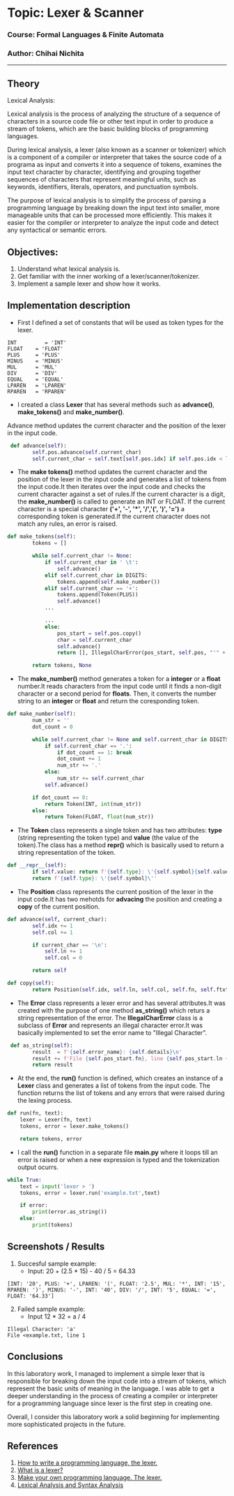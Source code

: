 # Topic: Lexer & Scanner

### Course: Formal Languages & Finite Automata
### Author: Chihai Nichita

----

## Theory

Lexical Analysis:

Lexical analysis is the process of analyzing the structure of a sequence of characters in a source code file or other text input in order to produce a stream of tokens, which are the basic building blocks of programming languages.

During lexical analysis, a lexer (also known as a scanner or tokenizer) which is a component of a compiler or interpreter that takes the source code of a programa as input and  converts it into a sequence of tokens, examines the input text character by character, identifying and grouping together sequences of characters that represent meaningful units, such as keywords, identifiers, literals, operators, and punctuation symbols.

The purpose of lexical analysis is to simplify the process of parsing a programming language by breaking down the input text into smaller, more manageable units that can be processed more efficiently. This makes it easier for the compiler or interpreter to analyze the input code and detect any syntactical or semantic errors.

## Objectives:

1. Understand what lexical analysis is.
2. Get familiar with the inner working of a lexer/scanner/tokenizer.
3. Implement a sample lexer and show how it works.

## Implementation description

* First I defined a set of constants that will be used as token types for the lexer.

```
INT		    = 'INT'
FLOAT    = 'FLOAT'
PLUS     = 'PLUS'
MINUS    = 'MINUS'
MUL      = 'MUL'
DIV      = 'DIV'
EQUAL    = 'EQUAL'
LPAREN   = 'LPAREN'
RPAREN   = 'RPAREN'
```
* I created a class __Lexer__ that has several methods such as __advance()__, __make_tokens()__ and __make_number()__.

Advance method updates the current character and the position of the lexer in the input code.

```python
 def advance(self):
        self.pos.advance(self.current_char)
        self.current_char = self.text[self.pos.idx] if self.pos.idx < len(self.text) else None
```
* The __make tokens()__ method updates the current character and the position of the lexer in the input code and generates a list of tokens from the input code.It then iterates over the input code and checks the current character against a set of rules.If the current character is a digit, the __make_number()__ is called to generate an INT or FLOAT. If the current character is a special character __('+', '-', '*', '/','(', ')', '=')__ a corresponding token is generated.If the current character does not match any rules, an error is raised.

```python
def make_tokens(self):
        tokens = []

        while self.current_char != None:
            if self.current_char in ' \t':
                self.advance()
            elif self.current_char in DIGITS:
                tokens.append(self.make_number())
            elif self.current_char == '+':
                tokens.append(Token(PLUS))
                self.advance()
            ...

            ...
            else:
                pos_start = self.pos.copy()
                char = self.current_char
                self.advance()
                return [], IllegalCharError(pos_start, self.pos, "'" + char + "'")

        return tokens, None
```
* The __make_number()__ method generates a token for a __integer__ or a __float__ number.It reads characters from the input code until it finds a non-digit character or a second period for __floats__. Then, it converts the number string to an __integer__ or __float__ and return the coresponding token.

```python
def make_number(self):
        num_str = ''
        dot_count = 0

        while self.current_char != None and self.current_char in DIGITS + '.':
            if self.current_char == '.':
                if dot_count == 1: break
                dot_count += 1
                num_str += '.'
            else:
                num_str += self.current_char
            self.advance()

        if dot_count == 0:
            return Token(INT, int(num_str))
        else:
            return Token(FLOAT, float(num_str))
```
* The __Token__ class represents a single token and has two attributes: __type__ (string representing the token type) and __value__ (the value of the token).The class has a  method __repr()__ which is basically used to return a string representation of the token.

```python
def __repr__(self):
        if self.value: return f'{self.type}: \'{self.symbol}{self.value}\''
        return f'{self.type}: \'{self.symbol}\''
```

* The __Position__ class represents the current position of the lexer in the input code.It has two mehotds for __advacing__ the position and creating a __copy__ of the current position.

```python
def advance(self, current_char):
        self.idx += 1
        self.col += 1

        if current_char == '\n':
            self.ln += 1
            self.col = 0

        return self
```

```python
def copy(self):
        return Position(self.idx, self.ln, self.col, self.fn, self.ftxt)
```

* The __Error__ class represents a lexer error and has several attributes.It was created with the purpose of one method __as_string()__ which returs a string representation of the error. The __IllegalCharError__ class is a subclass of __Error__ and represents an illegal character error.It was basically implemented to set the error name to "Illegal Character".

```python
 def as_string(self):
        result  = f'{self.error_name}: {self.details}\n'
        result += f'File {self.pos_start.fn}, line {self.pos_start.ln + 1}'
        return result
```
* At the end, the __run()__ function is defined, which creates an instance of a __Lexer__ class and generates a list of tokens from the input code. The function returns the list of tokens and any errors that were raised during the lexing process.

```python
def run(fn, text):
    lexer = Lexer(fn, text)
    tokens, error = lexer.make_tokens()

    return tokens, error
```

* I call the __run()__ function in a separate file __main.py__ where it loops till an error is raised or when a new expression is typed and the tokenization output ocurrs.

```python
while True:
    text = input('lexer > ')
    tokens, error = lexer.run('example.txt',text)

    if error: 
        print(error.as_string())
    else: 
        print(tokens)
```

## Screenshots / Results
1. Succesful sample example:
    - Input: 20 + (2.5 * 15) - 40 / 5 = 64.33
```
[INT: '20', PLUS: '+', LPAREN: '(', FLOAT: '2.5', MUL: '*', INT: '15', RPAREN: ')', MINUS: '-', INT: '40', DIV: '/', INT: '5', EQUAL: '=', FLOAT: '64.33']
```

2. Failed sample example:
    - Input 12 * 32 = a / 4
```
Illegal Character: 'a'
File <example.txt, line 1
```

## Conclusions 

In this laboratory work, I managed to implement a simple lexer that is responsible for  breaking down the input code into a stream of tokens, which represent the basic units of meaning in the language.
I was able to get a deeper understanding in the process of creating a compiler or interpreter for a programming language since lexer is the first step in creating one.

Overall, I consider this laboratory work a solid beginning for implementing more sophisticated projects in the future.

## References

1. [How to write a programming language, the lexer.](https://accu.org/journals/overload/26/145/balaam_2510/)
2. [What is a lexer?](https://dev.to/cad97/what-is-a-lexer-anyway-4kdo)
3. [Make your own programming language. The lexer.](https://www.youtube.com/watch?v=Eythq9848Fg)
4. [Lexical Analysis and Syntax Analysis](https://www.geeksforgeeks.org/lexical-analysis-and-syntax-analysis/)
